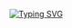 <a href="https://git.io/typing-svg"><img src="https://readme-typing-svg.herokuapp.com?font=Rowdies&size=30&duration=2000&pause=100&color=F7F7F7&width=435&lines=Good+day.;I'm+web-backend+developer+from+Ural+" alt="Typing SVG" /></a>
